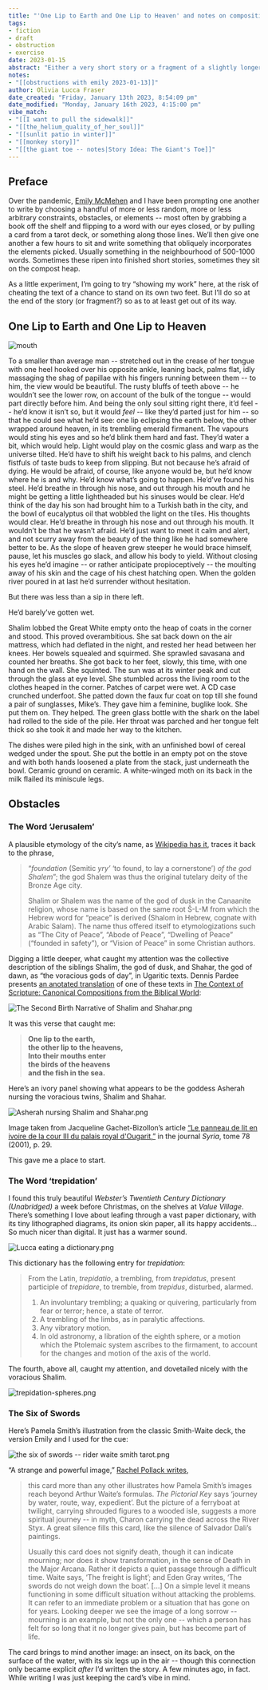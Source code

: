 ```yaml
---
title: "'One Lip to Earth and One Lip to Heaven' and notes on composition"
tags: 
- fiction
- draft
- obstruction
- exercise
date: 2023-01-15
abstract: "Either a very short story or a fragment of a slightly longer one -- I'm undecided -- accompanied by notes on the composition exercise it came from. Obstacles in play: 'trepidation', 'Jerusalem', Six of Swords (Waite/Smith)."
notes:
- "[[obstructions with emily 2023-01-13]]"
author: Olivia Lucca Fraser
date_created: "Friday, January 13th 2023, 8:54:09 pm"
date_modified: "Monday, January 16th 2023, 4:15:00 pm"
vibe_match:
- "[[I want to pull the sidewalk]]"
- "[[the_helium_quality_of_her_soul]]"
- "[[sunlit patio in winter]]"
- "[[monkey story]]"
- "[[the giant toe -- notes|Story Idea: The Giant's Toe]]"
---
```


## Preface

Over the pandemic, [Emily McMehen](https://www.emilymcmehen.com/) and I have been prompting one another to write by choosing a handful of more or less random, more or less arbitrary constraints, obstacles, or elements -- most often by grabbing a book off the shelf and flipping to a word with our eyes closed, or by pulling a card from a tarot deck, or something along those lines. We’ll then give one another a few hours to sit and write something that obliquely incorporates the elements picked. Usually something in the neighbourhood of 500-1000 words. Sometimes these ripen into finished short stories, sometimes they sit on the compost heap.

As a little experiment, I’m going to try “showing my work” here, at the risk of cheating the text of a chance to stand on its own two feet. But I’ll do so at the end of the story (or fragment?) so as to at least get out of its way.

## One Lip to Earth and One Lip to Heaven

![mouth](../img/the%20mouth%20cavity%20--%20the%20cheeks%20have%20been%20slit%20transversely%20and%20the%20tongue%20pulled%20forward.png)

To a smaller than average man -- stretched out in the crease of her tongue with one heel hooked over his opposite ankle, leaning back, palms flat, idly massaging the shag of papillae with his fingers running between them -- to him, the view would be beautiful. The rusty bluffs of teeth above -- he wouldn’t see the lower row, on account of the bulk of the tongue -- would part directly before him. And being the only soul sitting right there, it’d feel -- he’d know it isn’t so, but it would *feel* -- like they’d parted just for him -- so that he could see what he’d see: one lip eclipsing the earth below, the other wrapped around heaven, in its trembling emerald firmanent. The vapours would sting his eyes and so he’d blink them hard and fast. They’d water a bit, which would help. Light would play on the cosmic glass and warp as the universe tilted. He’d have to shift his weight back to his palms, and clench fistfuls of taste buds to keep from slipping. But not because he’s afraid of dying. He would be afraid, of course, like anyone would be, but he’d know where he is and why. He’d know what’s going to happen. He’d’ve found his steel. He’d breathe in through his nose, and out through his mouth and he might be getting a little lightheaded but his sinuses would be clear. He’d think of the day his son had brought him to a Turkish bath in the city, and the bowl of eucalyptus oil that wobbled the light on the tiles. His thoughts would clear. He’d breathe in through his nose and out through his mouth. It wouldn’t be that he wasn’t afraid. He’d just want to meet it calm and alert, and not scurry away from the beauty of the thing like he had somewhere better to be. As the slope of heaven grew steeper he would brace himself, pause, let his muscles go slack, and allow his body to yield. Without closing his eyes he’d imagine -- or rather anticipate propioceptively -- the moulting away of his skin and the cage of his chest hatching open. When the golden river poured in at last he’d surrender without hesitation.

But there was less than a sip in there left.

He’d barely’ve gotten wet.

Shalim lobbed the Great White empty onto the heap of coats in the corner and stood. This proved overambitious. She sat back down on the air mattress, which had deflated in the night, and rested her head between her knees. Her bowels squealed and squirmed. She sprawled savasana and counted her breaths. She got back to her feet, slowly, this time, with one hand on the wall. She squinted. The sun was at its winter peak and cut through the glass at eye level. She stumbled across the living room to the clothes heaped in the corner. Patches of carpet were wet. A CD case crunched underfoot. She patted down the faux fur coat on top till she found a pair of sunglasses, Mike’s. They gave him a feminine, buglike look. She put them on. They helped. <!-- boil behind her ear pressed by arms of sunglasses --> The green glass bottle with the shark on the label had rolled to the side of the pile. Her throat was parched and her tongue felt thick so she took it and made her way to the kitchen.

The dishes were piled high in the sink, with an unfinished bowl of cereal wedged under the spout. She put the bottle in an empty pot on the stove and with both hands loosened a plate from the stack, just underneath the bowl. Ceramic ground on ceramic. A white-winged moth on its back in the milk flailed its miniscule legs.

## Obstacles

### The Word ‘Jerusalem’

A plausible etymology of the city’s name, as [Wikipedia has it](https://en.wikipedia.org/wiki/Jerusalem#Etymology), traces it back to the phrase,

> “*foundation* (Semitic *yry’* ‘to found, to lay a cornerstone’) *of the god Shalem*”; the god Shalem was thus the original tutelary deity of the Bronze Age city.
>
> Shalim or Shalem was the name of the god of dusk in the Canaanite religion, whose name is based on the same root Š-L-M from which the Hebrew word for “peace” is derived (Shalom in Hebrew, cognate with Arabic Salam). The name thus offered itself to etymologizations such as “The City of Peace”, “Abode of Peace”, “Dwelling of Peace” (“founded in safety”), or “Vision of Peace” in some Christian authors.

Digging a little deeper, what caught my attention was the collective description of the siblings Shalim, the god of dusk, and Shahar, the god of dawn, as “the voracious gods of day”, in Ugaritic texts. Dennis Pardee presents [an anotated translation](https://new2torah.com/PDF/Dawn%20and%20Dusk%20-%20The%20Birth%20of%20the%20Gracious%20and%20Beautiful%20Gods.pdf) of one of these texts in [The Context of Scripture: Canonical Compositions from the Biblical World](https://www.amazon.com/Context-Scripture-Canonical-Compositions-Biblical/dp/9004106189):

![The Second Birth Narrative of Shalim and Shahar.png](../img/The%20Second%20Birth%20Narrative%20of%20Shalim%20and%20Shahar.png)

It was this verse that caught me:

> **One lip to the earth,  
> the other lip to the heavens,  
> Into their mouths enter  
> the birds of the heavens  
> and the fish in the sea.**

Here’s an ivory panel showing what appears to be the goddess Asherah nursing the voracious twins, Shalim and Shahar.

![Asherah nursing Shalim and Shahar.png](../img/Asherah%20nursing%20Shalim%20and%20Shahar.png)

Image taken from Jacqueline Gachet-Bizollon’s article [“Le panneau de lit en ivoire de la cour III du palais royal d'Ougarit,”](https://sci-hub.ru/10.2307/4199378) in the journal *Syria*, tome 78 (2001), p. 29. 

This gave me a place to start.

### The Word ‘trepidation’

I found this truly beautiful *Webster’s Twentieth Century Dictionary (Unabridged)* a week before Christmas, on the shelves at *Value Village*. There’s something I love about leafing through a vast paper dictionary, with its tiny lithographed diagrams, its onion skin paper, all its happy accidents... So much nicer than digital. It just has a warmer sound.

![Lucca eating a dictionary.png](../img/Lucca%20eating%20a%20dictionary.png)

This dictionary has the following entry for *trepidation*:

> From the Latin, *trepidatio*, a trembling, from *trepidatus*, present participle of *trepidare*, to tremble, from *trepidus*, disturbed, alarmed.
>
> 1. An involuntary trembling; a quaking or quivering, particularly from fear or terror; hence, a state of terror.
> 2. A trembling of the limbs, as in paralytic affections.
> 3. Any vibratory motion.
> 4. In old astronomy, a libration of the eighth sphere, or a motion which the Ptolemaic system ascribes to the firmament, to account for the changes and motion of the axis of the world.

The fourth, above all, caught my attention, and dovetailed nicely with the voracious Shalim.

![trepidation-spheres.png](../img/trepidation-spheres.png)

### The Six of Swords

Here’s Pamela Smith’s illustration from the classic Smith-Waite deck, the version Emily and I used for the cue:

![the six of swords -- rider waite smith tarot.png](../img/the%20six%20of%20swords%20--%20rider%20waite%20smith%20tarot.png)

“A strange and powerful image,” [Rachel Pollack writes](https://bookshop.org/p/books/seventy-eight-degrees-of-wisdom-a-tarot-journey-to-self-awareness-a-new-edition-of-the-tarot-classic-rachel-pollack/6897630),

> this card more than any other illustrates how Pamela Smith’s images reach beyond Arthur Waite’s formulas. *The Pictorial Key* says ‘journey by water, route, way, expedient’. But the picture of a ferryboat at twilight, carrying shrouded figures to a wooded isle, suggests a more spiritual journey -- in myth, Charon carrying the dead across the River Styx. A great silence fills this card, like the silence of Salvador Dali’s paintings.
>
> Usually this card does not signify death, though it can indicate mourning; nor does it show transformation, in the sense of Death in the Major Arcana. Rather it depicts a quiet passage through a difficult time. Waite says, ‘The freight is light’; and Eden Gray writes, ‘The swords do not weigh down the boat’. [...] On a simple level it means functioning in some difficult situation without attacking the problems. It can refer to an immediate problem or a situation that has gone on for years. Looking deeper we see the image of a long sorrow -- mourning is an example, but not the only one -- which a person has felt for so long that it no longer gives pain, but has become part of life.

The card brings to mind another image: an insect, on its back, on the surface of the water, with its six legs up in the air -- though this connection only became explicit *after* I’d written the story. A few minutes ago, in fact. While writing I was just keeping the card’s vibe in mind.
